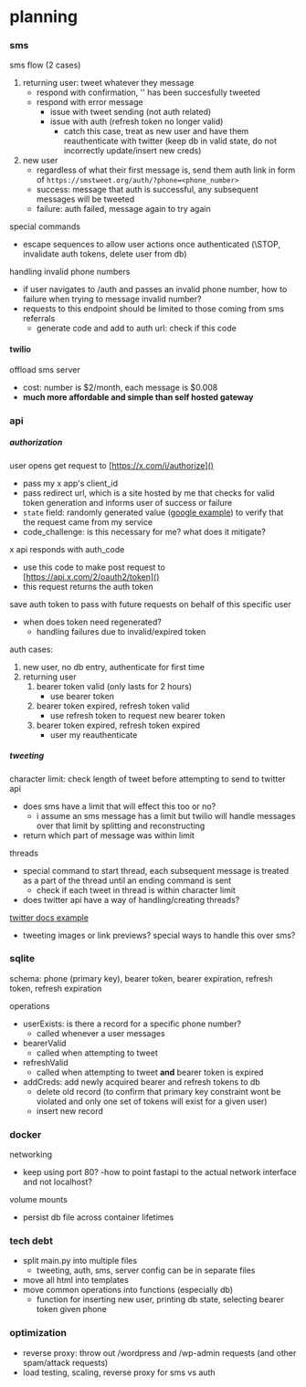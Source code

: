 # planning

### sms

sms flow (2 cases)
1. returning user: tweet whatever they message
    - respond with confirmation, '<tweet>' has been succesfully tweeted
    - respond with error message
        - issue with tweet sending (not auth related)
        - issue with auth (refresh token no longer valid)
            - catch this case, treat as new user and have them reauthenticate with twitter (keep db in valid state, do not incorrectly update/insert new creds) 
2. new user
    - regardless of what their first message is, send them auth link in form of `https://smstweet.org/auth/?phone=<phone_number>`
    - success: message that auth is successful, any subsequent messages will be tweeted
    - failure: auth failed, message again to try again

special commands
- escape sequences to allow user actions once authenticated (\STOP, invalidate auth tokens, delete user from db)

handling invalid phone numbers
- if user navigates to /auth and passes an invalid phone number, how to failure when trying to message invalid number?
- requests to this endpoint should be limited to those coming from sms referrals
    - generate code and add to auth url: check if this code 

#### twilio

offload sms server
- cost: number is $2/month, each message is $0.008
- **much more affordable and simple than self hosted gateway**

### api

##### authorization

user opens get request to [https://x.com/i/authorize]()
- pass my x app's client_id 
- pass redirect url, which is a site hosted by me that checks for valid token generation and informs user of success or failure
- `state` field: randomly generated value ([google example](https://developers.google.com/identity/protocols/oauth2/web-server#python_1)) to verify that the request came from my service
- code_challenge: is this necessary for me? what does it mitigate?

x api responds with auth_code
- use this code to make post request to [https://api.x.com/2/oauth2/token]()
- this request returns the auth token

save auth token to pass with future requests on behalf of this specific user
- when does token need regenerated?
    - handling failures due to invalid/expired token

auth cases:
1. new user, no db entry, authenticate for first time
2. returning user
    1. bearer token valid (only lasts for 2 hours)
        - use bearer token
    2. bearer token expired, refresh token valid
        - use refresh token to request new bearer token
    3. bearer token expired, refresh token expired
        - user my reauthenticate

##### tweeting

character limit: check length of tweet before attempting to send to twitter api
- does sms have a limit that will effect this too or no? 
    - i assume an sms message has a limit but twilio will handle messages over that limit by splitting and reconstructing
- return which part of message was within limit

threads
- special command to start thread, each subsequent message is treated as a part of the thread until an ending command is sent
    - check if each tweet in thread is within character limit
- does twitter api have a way of handling/creating threads?
    

[twitter docs example](https://github.com/xdevplatform/Twitter-API-v2-sample-code/blob/main/Manage-Tweets/create_tweet.py)
- tweeting images or link previews? special ways to handle this over sms?


### sqlite

schema: phone (primary key), bearer token, bearer expiration, refresh token, refresh expiration

operations
- userExists: is there a record for a specific phone number?
    - called whenever a user messages
- bearerValid
    - called when attempting to tweet
- refreshValid
    - called when attempting to tweet **and** bearer token is expired
- addCreds: add newly acquired bearer and refresh tokens to db
    - delete old record (to confirm that primary key constraint wont be violated and only one set of tokens will exist for a given user)
    - insert new record

### docker

networking
- keep using port 80? 
-how to point fastapi to the actual network interface and not localhost?

volume mounts
- persist db file across container lifetimes


### tech debt

- split main.py into multiple files 
    - tweeting, auth, sms, server config can be in separate files
- move all html into templates
- move common operations into functions (especially db)
    - function for inserting new user, printing db state, selecting bearer token given phone

### optimization

- reverse proxy: throw out /wordpress and /wp-admin requests (and other spam/attack requests)
- load testing, scaling, reverse proxy for sms vs auth


